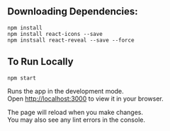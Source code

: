 ## Downloading Dependencies:
`npm install `\
`npm install react-icons --save` \
`npm instsall react-reveal --save --force`

## To Run Locally

`npm start`

Runs the app in the development mode.\
Open [http://localhost:3000](http://localhost:3000) to view it in your browser.

The page will reload when you make changes.\
You may also see any lint errors in the console.
